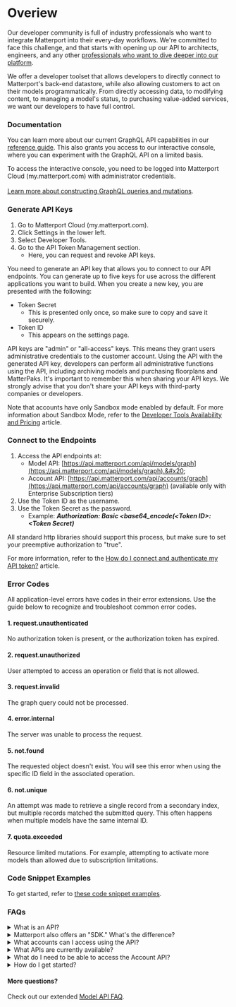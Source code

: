 # Overiew

Our developer community is full of industry professionals who want to integrate Matterport into their every-day workflows. We're committed to face this challenge, and that starts with opening up our API to architects, engineers, and any other [professionals who want to dive deeper into our platform](https://matterport.com/platform/developers).&#x20;

We offer a developer toolset that allows developers to directly connect to Matterport's back-end datastore, while also allowing customers to act on their models programmatically. From directly accessing data, to modifying content, to managing a model's status, to purchasing value-added services, we want our developers to have full control.

### Documentation  <a href="#documentation" id="documentation"></a>

You can learn more about our current GraphQL API capabilities in our [reference guide](https://api.matterport.com/docs/reference). This also grants you access to our interactive console, where you can experiment with the GraphQL API on a limited basis.&#x20;

To access the interactive console, you need to be logged into Matterport Cloud (my.matterport.com) with administrator credentials. \
\
[Learn more about constructing GraphQL queries and mutations](https://graphql.org/learn/queries/).

### Generate API Keys <a href="#generate-api-keys" id="generate-api-keys"></a>

1. Go to Matterport Cloud (my.matterport.com).
2. Click Settings in the lower left.
3. Select Developer Tools.
4. Go to the API Token Management section.&#x20;
   * Here, you can request and revoke API keys.&#x20;

You need to generate an API key that allows you to connect to our API endpoints. You can generate up to five keys for use across the different applications you want to build. When you create a new key, you are presented with the following:&#x20;

* Token Secret&#x20;
  * This is presented only once, so make sure to copy and save it securely.&#x20;
* Token ID&#x20;
  * This appears on the settings page.

API keys are "admin" or "all-access" keys. This means they grant users administrative credentials to the customer account. Using the API with the generated API key, developers can perform all administrative functions using the API, including archiving models and purchasing floorplans and MatterPaks. It's important to remember this when sharing your API keys. We strongly advise that you don't share your API keys with third-party companies or developers.

Note that accounts have only Sandbox mode enabled by default. For more information about Sandbox Mode, refer to the [Developer Tools Availability and Pricing](https://support.matterport.com/s/article/Developer-Tools-Pricing-and-Availability?language=en\_US) article.

### Connect to the Endpoints  <a href="#connect-to-the-endpoints" id="connect-to-the-endpoints"></a>

1. Access the API endpoints at:
   * Model API: [https://api.matterport.com/api/models/graph](https://api.matterport.com/api/models/graph).&#x20;
   * Account API: [https://api.matterport.com/api/accounts/graph](https://api.matterport.com/api/accounts/graph) (available only with Enterprise Subscription tiers)
2. Use the Token ID as the username.
3. Use the Token Secret as the password.
   * Example: _**Authorization: Basic \<base64\_encode(\<Token ID>:\<Token Secret)**_&#x20;

All standard http libraries should support this process, but make sure to set your preemptive authorization to "true".  &#x20;

For more information, refer to the [How do I connect and authenticate my API token?](https://support.matterport.com/s/article/API-FAQs?language=en\_US#authenticate) article.

### Error Codes  <a href="#error-codes" id="error-codes"></a>

All application-level errors have codes in their error extensions. Use the guide below to recognize and troubleshoot common error codes.&#x20;

#### &#x20;  1. request.unauthenticated&#x20;

No authorization token is present, or the authorization token has expired.&#x20;

#### &#x20;  2. request.unauthorized&#x20;

User attempted to access an operation or field that is not allowed.&#x20;

#### &#x20;  3. request.invalid&#x20;

The graph query could not be processed.&#x20;

#### &#x20;  4. error.internal&#x20;

The server was unable to process the request.&#x20;

#### &#x20;  5. not.found&#x20;

The requested object doesn't exist. You will see this error when using the specific ID field in the associated operation.&#x20;

#### &#x20;  6. not.unique&#x20;

An attempt was made to retrieve a single record from a secondary index, but multiple records matched the submitted query. This often happens when multiple models have the same internal ID.&#x20;

#### &#x20;  7. quota.exceeded&#x20;

Resource limited mutations. For example, attempting to activate more models than allowed due to subscription limitations.&#x20;

### Code Snippet Examples  <a href="#code-snippet-examples" id="code-snippet-examples"></a>

To get started, refer to [these code snippet examples](https://support.matterport.com/s/article/Model-API-Code-Snippets?language=en\_US).&#x20;

### FAQs  <a href="#faqs" id="faqs"></a>

<details>

<summary>What is an API?</summary>

API is short for "[application programming interface](https://en.wikipedia.org/wiki/Application\_programming\_interface)." This is a communications protocol between different parts of a computer program. The main intention of an API is to simplify the implementation and maintenance of software.&#x20;

Matterport APIs allow developers or customers to programmatically connect their systems or applications directly to the Matterport system in order to access and modify data.&#x20;

</details>

<details>

<summary>Matterport also offers an "SDK." What's the difference? </summary>

Prior to the Matterport API beta, Matterport developers primarily utilized the Showcase SDK (software development kit). The API beta is a supplemental feature. Let's go over the differences below...

**Showcase SDK**

The Showcase SDK is a set of programming commands that can be used by developers to extend Showcase capabilities, even if the Showcase is directly imbedded on another site or platform. Think of it as a thin, invisible layer that sits on top of the Showcase iFrame, only __ on the developer page. With that in mind, the SDK affects the experience only on one developer page per use. As such, models that have been shared on multiple sites are affected only on the developer's page where the SDK has been applied.&#x20;

**API**

As opposed to the SDK, the API connects directly __ to the Matterport backend. This allows developers to perform a variety of commands, like searching, reading data, changing data, and placing orders. The Matterport API allows developers to programmatically perform actions that customers take on our site.&#x20;

</details>

<details>

<summary>What accounts can I access using the API? </summary>

We recommend only using the API to access the customer's account and models. __ Keep in mind, the API token is essentially a set of administrative credentials, and provides full access to the account, even to make purchases via API.&#x20;

</details>

<details>

<summary>What APIs are currently available?</summary>

Matterport currently offers two APIs:

* Model API. These commands search, read, and change model data, including model details like the name and address of the space, sharing URLs, images, videos, position data, the OBJ mesh file, the point cloud file, panoramic imagery, position points, and Tags.
* Account API (available only with Enterprise subscription tiers). These commands include managing users, inviting, updating permissions, and managing SDK keys.

</details>

<details>

<summary>What do I need to be able to access the Account API?</summary>

You need to have a developer license on any of our Enterprise SaaS Tiers.

</details>

<details>

<summary>How do I get started? </summary>

You'll need to request an API token. To do so:&#x20;

1. Go to Matterport Cloud (my.matterport.com).
2. Click Settings in the lower left.
3. Select Developer Tools.
4. Go to the API Token Management section.
   * Here, you can request and revoke API keys.&#x20;

</details>

#### More questions?&#x20;

Check out our extended [Model API FAQ](https://support.matterport.com/s/article/API-FAQs?language=en\_US).&#x20;
